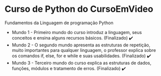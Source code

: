 # Curso de Python do CursoEmVideo
Fundamentos da Linguagem de programação Python
  * Mundo 1 - Primeiro mundo do curso introduz a linguagem, seus conceitos e ensina alguns recursos básicos. (Finalizado) ✔️
  * Mundo 2 - O segundo mundo apresenta as estruturas de repetição, muito importantes para qualquer linguagem, o professor explica sobre os comandos if, else, for e while e suas usabilidades. (Finalizado) ✔️
  * Mundo 3 - Terceiro mundo do curso explica as estruturas de dados, funções, módulos e tratamento de erros. (Finalizado) ✔️
